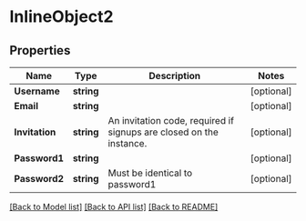# InlineObject2

## Properties

Name | Type | Description | Notes
------------ | ------------- | ------------- | -------------
**Username** | **string** |  | [optional] 
**Email** | **string** |  | [optional] 
**Invitation** | **string** | An invitation code, required if signups are closed on the instance. | [optional] 
**Password1** | **string** |  | [optional] 
**Password2** | **string** | Must be identical to password1 | [optional] 

[[Back to Model list]](../README.md#documentation-for-models) [[Back to API list]](../README.md#documentation-for-api-endpoints) [[Back to README]](../README.md)


